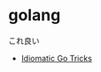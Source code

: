 # golang

これ良い

- [Idiomatic Go Tricks](http://go-talks.appspot.com/github.com/matryer/present/idiomatic-go-tricks/main.slide#1)


